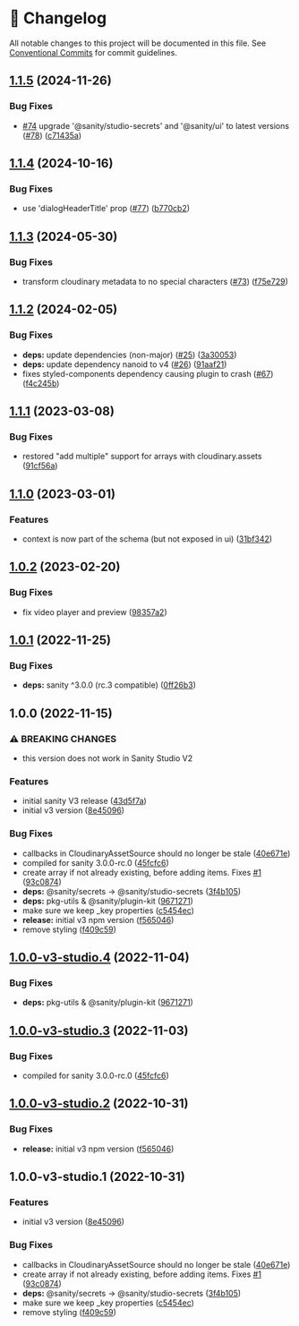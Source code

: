 <!-- markdownlint-disable --><!-- textlint-disable -->

# 📓 Changelog

All notable changes to this project will be documented in this file. See
[Conventional Commits](https://conventionalcommits.org) for commit guidelines.

## [1.1.5](https://github.com/sanity-io/sanity-plugin-cloudinary/compare/v1.1.4...v1.1.5) (2024-11-26)

### Bug Fixes

- [#74](https://github.com/sanity-io/sanity-plugin-cloudinary/issues/74) upgrade '@sanity/studio-secrets' and '@sanity/ui' to latest versions ([#78](https://github.com/sanity-io/sanity-plugin-cloudinary/issues/78)) ([c71435a](https://github.com/sanity-io/sanity-plugin-cloudinary/commit/c71435a544bd9d4019544c283c7c874b0b7bb3d1))

## [1.1.4](https://github.com/sanity-io/sanity-plugin-cloudinary/compare/v1.1.3...v1.1.4) (2024-10-16)

### Bug Fixes

- use 'dialogHeaderTitle' prop ([#77](https://github.com/sanity-io/sanity-plugin-cloudinary/issues/77)) ([b770cb2](https://github.com/sanity-io/sanity-plugin-cloudinary/commit/b770cb2777244f9cb68d02127446093b43ee414e))

## [1.1.3](https://github.com/sanity-io/sanity-plugin-cloudinary/compare/v1.1.2...v1.1.3) (2024-05-30)

### Bug Fixes

- transform cloudinary metadata to no special characters ([#73](https://github.com/sanity-io/sanity-plugin-cloudinary/issues/73)) ([f75e729](https://github.com/sanity-io/sanity-plugin-cloudinary/commit/f75e72973cf4f7e3a0379fb7825dc39282394dc8))

## [1.1.2](https://github.com/sanity-io/sanity-plugin-cloudinary/compare/v1.1.1...v1.1.2) (2024-02-05)

### Bug Fixes

- **deps:** update dependencies (non-major) ([#25](https://github.com/sanity-io/sanity-plugin-cloudinary/issues/25)) ([3a30053](https://github.com/sanity-io/sanity-plugin-cloudinary/commit/3a30053d5fa999c85aaa95861e4e3213567341ac))
- **deps:** update dependency nanoid to v4 ([#26](https://github.com/sanity-io/sanity-plugin-cloudinary/issues/26)) ([91aaf21](https://github.com/sanity-io/sanity-plugin-cloudinary/commit/91aaf21c77b6fbb0494b353daa985da2a80d4312))
- fixes styled-components dependency causing plugin to crash ([#67](https://github.com/sanity-io/sanity-plugin-cloudinary/issues/67)) ([f4c245b](https://github.com/sanity-io/sanity-plugin-cloudinary/commit/f4c245b2135530b5978b38865654b90d2eb82e3d))

## [1.1.1](https://github.com/sanity-io/sanity-plugin-cloudinary/compare/v1.1.0...v1.1.1) (2023-03-08)

### Bug Fixes

- restored "add multiple" support for arrays with cloudinary.assets ([91cf56a](https://github.com/sanity-io/sanity-plugin-cloudinary/commit/91cf56a30e9c02560ee2d86eabe0aba8454aa829))

## [1.1.0](https://github.com/sanity-io/sanity-plugin-cloudinary/compare/v1.0.2...v1.1.0) (2023-03-01)

### Features

- context is now part of the schema (but not exposed in ui) ([31bf342](https://github.com/sanity-io/sanity-plugin-cloudinary/commit/31bf3421308cbddd0bec523d02262f1ef1ee2b71))

## [1.0.2](https://github.com/sanity-io/sanity-plugin-cloudinary/compare/v1.0.1...v1.0.2) (2023-02-20)

### Bug Fixes

- fix video player and preview ([98357a2](https://github.com/sanity-io/sanity-plugin-cloudinary/commit/98357a2630d0a33da28edc842118ab4aed247509))

## [1.0.1](https://github.com/sanity-io/sanity-plugin-cloudinary/compare/v1.0.0...v1.0.1) (2022-11-25)

### Bug Fixes

- **deps:** sanity ^3.0.0 (rc.3 compatible) ([0ff26b3](https://github.com/sanity-io/sanity-plugin-cloudinary/commit/0ff26b3a600527668cf95079e18c9d264f7ad3c5))

## 1.0.0 (2022-11-15)

### ⚠ BREAKING CHANGES

- this version does not work in Sanity Studio V2

### Features

- initial sanity V3 release ([43d5f7a](https://github.com/sanity-io/sanity-plugin-cloudinary/commit/43d5f7ac33f2a668aa4ad56594f047f1caebcee8))
- initial v3 version ([8e45096](https://github.com/sanity-io/sanity-plugin-cloudinary/commit/8e45096cc039b3a36269ce193c18027f7b45cd0e))

### Bug Fixes

- callbacks in CloudinaryAssetSource should no longer be stale ([40e671e](https://github.com/sanity-io/sanity-plugin-cloudinary/commit/40e671e6beb3ab98cf7622c1eeaf722d092eea2c))
- compiled for sanity 3.0.0-rc.0 ([45fcfc6](https://github.com/sanity-io/sanity-plugin-cloudinary/commit/45fcfc675836e732caca58b9c03c29c5cba447f7))
- create array if not already existing, before adding items. Fixes [#1](https://github.com/sanity-io/sanity-plugin-cloudinary/issues/1) ([93c0874](https://github.com/sanity-io/sanity-plugin-cloudinary/commit/93c08747a356e094bdd75ab15b22877a0bbdfecc))
- **deps:** @sanity/secrets -> @sanity/studio-secrets ([3f4b105](https://github.com/sanity-io/sanity-plugin-cloudinary/commit/3f4b105ae18d1e4741309e4740c3fc2e3e26646e))
- **deps:** pkg-utils & @sanity/plugin-kit ([9671271](https://github.com/sanity-io/sanity-plugin-cloudinary/commit/96712711d406fe5a245cee572e2b499e40c6ac17))
- make sure we keep \_key properties ([c5454ec](https://github.com/sanity-io/sanity-plugin-cloudinary/commit/c5454ece76716a8d3745f7472866e40575aab3ff))
- **release:** initial v3 npm version ([f565046](https://github.com/sanity-io/sanity-plugin-cloudinary/commit/f5650464194f303f3a5e65276b14e6b7f99560e1))
- remove styling ([f409c59](https://github.com/sanity-io/sanity-plugin-cloudinary/commit/f409c59c1177e77dc641562c374121681a49f930))

## [1.0.0-v3-studio.4](https://github.com/sanity-io/sanity-plugin-cloudinary/compare/v1.0.0-v3-studio.3...v1.0.0-v3-studio.4) (2022-11-04)

### Bug Fixes

- **deps:** pkg-utils & @sanity/plugin-kit ([9671271](https://github.com/sanity-io/sanity-plugin-cloudinary/commit/96712711d406fe5a245cee572e2b499e40c6ac17))

## [1.0.0-v3-studio.3](https://github.com/sanity-io/sanity-plugin-cloudinary/compare/v1.0.0-v3-studio.2...v1.0.0-v3-studio.3) (2022-11-03)

### Bug Fixes

- compiled for sanity 3.0.0-rc.0 ([45fcfc6](https://github.com/sanity-io/sanity-plugin-cloudinary/commit/45fcfc675836e732caca58b9c03c29c5cba447f7))

## [1.0.0-v3-studio.2](https://github.com/sanity-io/sanity-plugin-cloudinary/compare/v1.0.0-v3-studio.1...v1.0.0-v3-studio.2) (2022-10-31)

### Bug Fixes

- **release:** initial v3 npm version ([f565046](https://github.com/sanity-io/sanity-plugin-cloudinary/commit/f5650464194f303f3a5e65276b14e6b7f99560e1))

## 1.0.0-v3-studio.1 (2022-10-31)

### Features

- initial v3 version ([8e45096](https://github.com/sanity-io/sanity-plugin-cloudinary/commit/8e45096cc039b3a36269ce193c18027f7b45cd0e))

### Bug Fixes

- callbacks in CloudinaryAssetSource should no longer be stale ([40e671e](https://github.com/sanity-io/sanity-plugin-cloudinary/commit/40e671e6beb3ab98cf7622c1eeaf722d092eea2c))
- create array if not already existing, before adding items. Fixes [#1](https://github.com/sanity-io/sanity-plugin-cloudinary/issues/1) ([93c0874](https://github.com/sanity-io/sanity-plugin-cloudinary/commit/93c08747a356e094bdd75ab15b22877a0bbdfecc))
- **deps:** @sanity/secrets -> @sanity/studio-secrets ([3f4b105](https://github.com/sanity-io/sanity-plugin-cloudinary/commit/3f4b105ae18d1e4741309e4740c3fc2e3e26646e))
- make sure we keep \_key properties ([c5454ec](https://github.com/sanity-io/sanity-plugin-cloudinary/commit/c5454ece76716a8d3745f7472866e40575aab3ff))
- remove styling ([f409c59](https://github.com/sanity-io/sanity-plugin-cloudinary/commit/f409c59c1177e77dc641562c374121681a49f930))
